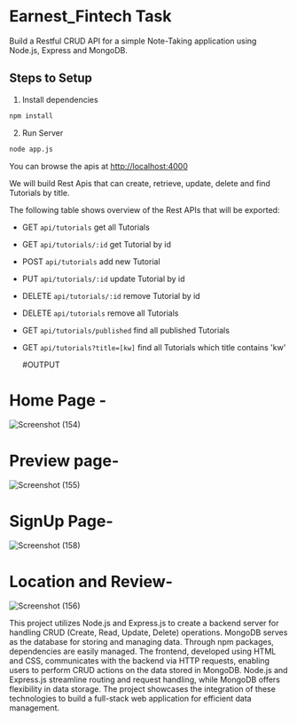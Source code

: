 # Earnest_Fintech Task


Build a Restful CRUD API for a simple Note-Taking application using Node.js, Express and MongoDB.

## Steps to Setup

1. Install dependencies

```bash
npm install
```

2. Run Server

```bash
node app.js
```

You can browse the apis at <http://localhost:4000>

We will build Rest Apis that can create, retrieve, update, delete and find Tutorials by title.

The following table shows overview of the Rest APIs that will be exported:

- GET     `api/tutorials`	            get all Tutorials
- GET     `api/tutorials/:id`         get Tutorial by id
- POST    `api/tutorials`             add new Tutorial
- PUT     `api/tutorials/:id`         update Tutorial by id
- DELETE  `api/tutorials/:id`         remove Tutorial by id
- DELETE  `api/tutorials`             remove all Tutorials
- GET     `api/tutorials/published`   find all published Tutorials
- GET     `api/tutorials?title=[kw]`  find all Tutorials which title contains 'kw'

  #OUTPUT
 # Home Page -
  
![Screenshot (154)](https://github.com/vishalmaurya73/Wonderlust_Web_Application/assets/121404442/e9f456b6-da5a-4dc8-b3e6-8e41dfe8e6aa)

# Preview page-

![Screenshot (155)](https://github.com/vishalmaurya73/Wonderlust_Web_Application/assets/121404442/22053816-668a-4c51-aecd-3e2c7eb8fdcd)

# SignUp Page-

  ![Screenshot (158)](https://github.com/vishalmaurya73/Wonderlust_Web_Application/assets/121404442/c573722a-8600-4e0a-8bab-eda8d13b3c53)

# Location and Review-

![Screenshot (156)](https://github.com/vishalmaurya73/Wonderlust_Web_Application/assets/121404442/1536804d-48b0-4dfb-8978-916f35e729ee)






  

This project utilizes Node.js and Express.js to create a backend server for handling CRUD (Create, Read, Update, Delete) operations. MongoDB serves as the database for storing and managing data. Through npm packages, dependencies are easily managed. The frontend, developed using HTML and CSS, communicates with the backend via HTTP requests, enabling users to perform CRUD actions on the data stored in MongoDB. Node.js and Express.js streamline routing and request handling, while MongoDB offers flexibility in data storage. The project showcases the integration of these technologies to build a full-stack web application for efficient data management.

